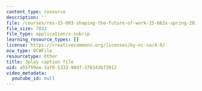 ```yaml
---
content_type: resource
description: ''
file: /courses/res-15-003-shaping-the-future-of-work-15-662x-spring-2016/a55f59ee3af0533390df376343bf3912_xDoe1HvHfbM.vtt
file_size: 7832
file_type: application/x-subrip
learning_resource_types: []
license: https://creativecommons.org/licenses/by-nc-sa/4.0/
ocw_type: OCWFile
resourcetype: Other
title: 3play caption file
uid: a55f59ee-3af0-5333-90df-376343bf3912
video_metadata:
  youtube_id: null
---
```


